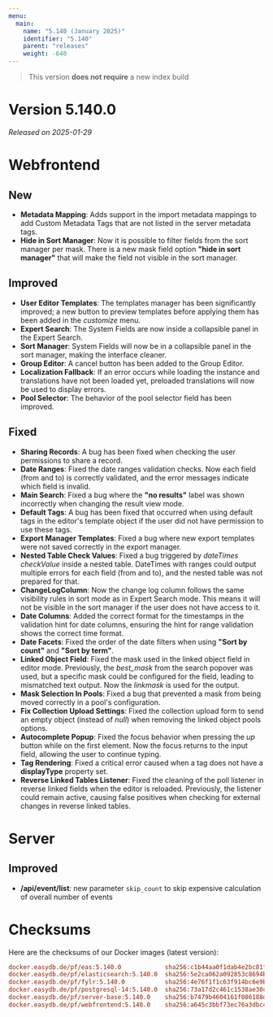 ```yaml
---
menu:
  main:
    name: "5.140 (January 2025)"
    identifier: "5.140"
    parent: "releases"
    weight: -640
---
```


> This version **does not require** a new index build

# Version 5.140.0

*Released on 2025-01-29*

# Webfrontend

## New

* **Metadata Mapping**: Adds support in the import metadata mappings to add Custom Metadata Tags that are not listed in the server metadata tags.
* **Hide in Sort Manager**: Now it is possible to filter fields from the sort manager per mask. There is a new mask field option **"hide in sort manager"** that will make the field not visible in the sort manager.

## Improved

* **User Editor Templates**: The templates manager has been significantly improved; a new button to preview templates before applying them has been added in the *customize* menu.
* **Expert Search**: The System Fields are now inside a collapsible panel in the Expert Search.
* **Sort Manager**: System Fields will now be in a collapsible panel in the sort manager, making the interface cleaner.
* **Group Editor**: A cancel button has been added to the Group Editor.
* **Localization Fallback**: If an error occurs while loading the instance and translations have not been loaded yet, preloaded translations will now be used to display errors.
* **Pool Selector**: The behavior of the pool selector field has been improved.

## Fixed

* **Sharing Records**: A bug has been fixed when checking the user permissions to share a record.
* **Date Ranges**: Fixed the date ranges validation checks. Now each field (from and to) is correctly validated, and the error messages indicate which field is invalid.
* **Main Search**: Fixed a bug where the **"no results"** label was shown incorrectly when changing the result view mode.
* **Default Tags**: A bug has been fixed that occurred when using default tags in the editor's template object if the user did not have permission to use these tags.
* **Export Manager Templates**: Fixed a bug where new export templates were not saved correctly in the export manager.
* **Nested Table Check Values**: Fixed a bug triggered by *dateTimes checkValue* inside a nested table. DateTimes with ranges could output multiple errors for each field (from and to), and the nested table was not prepared for that.
* **ChangeLogColumn**: Now the change log column follows the same visibility rules in sort mode as in Expert Search mode. This means it will not be visible in the sort manager if the user does not have access to it.
* **Date Columns**: Added the correct format for the timestamps in the validation hint for date columns, ensuring the hint for range validation shows the correct time format.
* **Date Facets**: Fixed the order of the date filters when using **"Sort by count"** and **"Sort by term"**.
* **Linked Object Field**: Fixed the mask used in the linked object field in editor mode. Previously, the *best_mask* from the search popover was used, but a specific mask could be configured for the field, leading to mismatched text output. Now the *linkmask* is used for the output.
* **Mask Selection In Pools**: Fixed a bug that prevented a mask from being moved correctly in a pool's configuration.
* **Fix Collection Upload Settings**: Fixed the collection upload form to send an empty object (instead of *null*) when removing the linked object pools options.
* **Autocomplete Popup**: Fixed the focus behavior when pressing the *up* button while on the first element. Now the focus returns to the input field, allowing the user to continue typing.
* **Tag Rendering**: Fixed a critical error caused when a tag does not have a **displayType** property set.
* **Reverse Linked Tables Listener**: Fixed the cleaning of the poll listener in reverse linked fields when the editor is reloaded. Previously, the listener could remain active, causing false positives when checking for external changes in reverse linked tables.

# Server

## Improved

* **/api/event/list**: new parameter `skip_count` to skip expensive calculation of overall number of events

# Checksums

Here are the checksums of our Docker images (latest version):

```ini
docker.easydb.de/pf/eas:5.140.0            sha256:c1b44aa0f1dab4e2bc81f6a851d5d0622e20f87bd320365336af0f9e8bc439ee
docker.easydb.de/pf/elasticsearch:5.140.0  sha256:5e2ca062a092853c8694b8a4dfb5dcb1e0c98da429e214c0c9952eda8a3a8d18
docker.easydb.de/pf/fylr:5.140.0           sha256:4e76f1f1c63f914bc6e9b2714e33961084eef651974fc0c5500fc65bd57eef70
docker.easydb.de/pf/postgresql-14:5.140.0  sha256:73a17d2c461c1538ae30c73f76ade294f6a65566a031dfed4d5bbfaba55d8df0
docker.easydb.de/pf/server-base:5.140.0    sha256:b7479b4604161f086188d61b760aa1f173c0b57485d4ee737034d9afad01eeff
docker.easydb.de/pf/webfrontend:5.140.0    sha256:a645c3bbf73ec76a3dbc4500b93de1494e63144416e4d257d78abaadb85c3207
```
